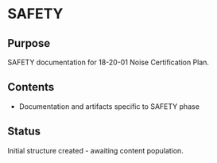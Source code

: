 # SAFETY

## Purpose
SAFETY documentation for 18-20-01 Noise Certification Plan.

## Contents
- Documentation and artifacts specific to SAFETY phase

## Status
Initial structure created - awaiting content population.

